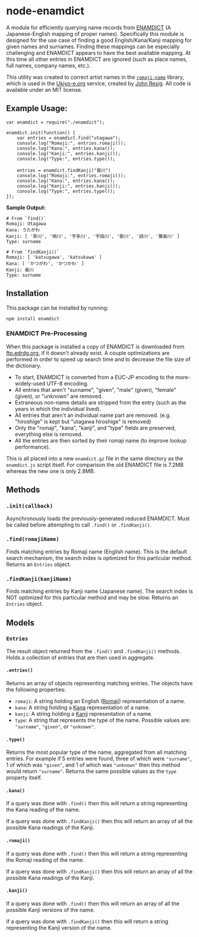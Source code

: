 node-enamdict
=============

A module for efficiently querying name records from [ENAMDICT](http://www.csse.monash.edu.au/~jwb/enamdict_doc.html) (A Japanese-English mapping of proper names). Specifically this module is designed for the use case of finding a good English/Kana/Kanji mapping for given names and surnames. Finding these mappings can be especially challenging and ENAMDICT appears to have the best available mapping. At this time all other entries in ENAMDICT are ignored (such as place names, full names, company names, etc.).

This utility was created to correct artist names in the [`romaji-name`](https://www.npmjs.org/package/romaji-name) library, which is used in the [Ukiyo-e.org](http://ukiyo-e.org/) service, created by [John Resig](http://ejohn.org/). All code is available under an MIT license.

## Example Usage:

    var enamdict = require("./enamdict");
    
    enamdict.init(function() {
        var entries = enamdict.find("utagawa");
        console.log("Romaji:", entries.romaji());
        console.log("Kana:", entries.kana());
        console.log("Kanji:", entries.kanji());
        console.log("Type:", entries.type());
        
        entries = enamdict.findKanji("曷川")
        console.log("Romaji:", entries.romaji());
        console.log("Kana:", entries.kana());
        console.log("Kanji:", entries.kanji());
        console.log("Type:", entries.type());
    });

**Sample Output:**

    # From `find()`
    Romaji: Utagawa
    Kana: うたがわ
    Kanji: [ '哥川', '唄川', '宇多川', '宇田川', '歌川', '詩川', '雅楽川' ]
    Type: surname

    # From `findKanji()`
    Romaji: [ 'katsugawa', 'katsukawa' ]
    Kana: [ 'かつがわ', 'かつかわ' ]
    Kanji: 曷川
    Type: surname

## Installation

This package can be installed by running:

    npm install enamdict

### ENAMDICT Pre-Processing

When this package is installed a copy of ENAMDICT is downloaded from [ftp.edrdg.org](http://ftp.edrdg.org/pub/Nihongo/enamdict.gz), if it doesn't already exist. A couple optimizations are performed in order to speed up search time and to decrease the file size of the dictionary.

* To start, ENAMDICT is converted from a EUC-JP encoding to the more-widely-used UTF-8 encoding.
* All entries that aren't "surname", "given", "male" (given), "female" (given), or "unknown" are removed.
* Extraneous non-name details are stripped from the entry (such as the years in which the individual lived).
* All entries that aren't an individual name part are removed. (e.g. "hiroshige" is kept but "utagawa hiroshige" is removed)
* Only the "romaji", "kana", "kanji", and "type" fields are preserved, everything else is removed.
* All the entries are then sorted by their romaji name (to improve lookup performance).

This is all placed into a new `enamdict.gz` file in the same directory as the `enamdict.js` script itself. For comparison the old ENAMDICT file is 7.2MB whereas the new one is only 2.8MB.

## Methods

### `.init(callback)`

Asynchronously loads the previously-generated reduced ENAMDICT. Must be called before attempting to call `.find()` or `.findKanji()`.

### `.find(romajiName)`

Finds matching entries by Romaji name (English name). This is the default search mechanism, the search index is optimized for this particular method. Returns an `Entries` object.

### `.findKanji(kanjiName)`

Finds matching entries by Kanji name (Japanese name). The search index is NOT optimized for this particular method and may be slow. Returns an `Entries` object.

## Models

### `Entries`

The result object returned from the `.find()` and `.findKanji()` methods. Holds a collection of entries that are then used in aggregate.

#### `.entries()`

Returns an array of objects representing matching entries. The objects have the following properties:

* `romaji`: A string holding an English ([Romaji](https://en.wikipedia.org/wiki/Romaji)) representation of a name.
* `kana`: A string holding a [Kana](https://en.wikipedia.org/wiki/Kana) representation of a name.
* `kanji`: A string holding a [Kanji](https://en.wikipedia.org/wiki/Kanji) representation of a name.
* `type`: A string that represents the type of the name. Possible values are: `"surname"`, `"given"`, or `"unknown"`.

#### `.type()`

Returns the most popular type of the name, aggregated from all matching entries. For example if 5 entries were found, three of which were `"surname"`, 1 of which was `"given"`, and 1 of which was `"unknown"` then this method would return `"surname"`. Returns the same possible values as the `type` property itself.

#### `.kana()`

If a query was done with `.find()` then this will return a string representing the Kana reading of the name.

If a query was done with `.findKanji()` then this will return an array of all the possible Kana readings of the Kanji.

#### `.romaji()`

If a query was done with `.find()` then this will return a string representing the Romaji reading of the name.

If a query was done with `.findKanji()` then this will return an array of all the possible Kana readings of the Kanji.

#### `.kanji()`

If a query was done with `.find()` then this will return an array of all the possible Kanji versions of the name.

If a query was done with `.findKanji()` then this will return a string representing the Kanji version of the name.
